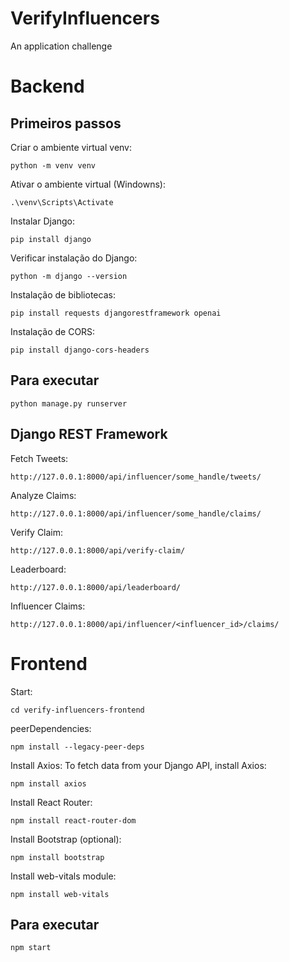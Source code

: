 # VerifyInfluencers
An application challenge


# Backend
## Primeiros passos

Criar o ambiente virtual venv:
```
python -m venv venv
```
Ativar o ambiente virtual (Windowns):
```
.\venv\Scripts\Activate
```

Instalar Django:
```
pip install django
```
Verificar instalação do Django:
```
python -m django --version
```

Instalação de bibliotecas:
```
pip install requests djangorestframework openai
```
Instalação de CORS:
```
pip install django-cors-headers
```
## Para executar

```
python manage.py runserver
```
## Django REST Framework

Fetch Tweets:
```
http://127.0.0.1:8000/api/influencer/some_handle/tweets/
```
Analyze Claims:
```
http://127.0.0.1:8000/api/influencer/some_handle/claims/
```
Verify Claim:
```
http://127.0.0.1:8000/api/verify-claim/
```
Leaderboard:
```
http://127.0.0.1:8000/api/leaderboard/
```
Influencer Claims:
```
http://127.0.0.1:8000/api/influencer/<influencer_id>/claims/
```

# Frontend

Start:
```
cd verify-influencers-frontend
```
peerDependencies:
```
npm install --legacy-peer-deps
```
Install Axios: To fetch data from your Django API, install Axios:
```
npm install axios
```
Install React Router:
```
npm install react-router-dom
```
Install Bootstrap (optional):
```
npm install bootstrap
```
Install web-vitals module:
```
npm install web-vitals
```
## Para executar
```
npm start
```


